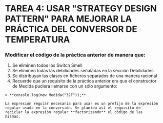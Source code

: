 # TAREA 4: USAR "STRATEGY DESIGN PATTERN" PARA MEJORAR LA PRÁCTICA DEL CONVERSOR DE TEMPERATURA

### Modificar el código de la práctica anterior de manera que:

  1. Se eliminen todos los Switch Smell
  2. Se eliminen todas las debilidades señaladas en la sección Debilidades
  3. Se distribuyan las clases en ficheros separados de una manera racional
  4. Recuerde que un requisito de la práctica anterior era que el constructor de Medida pudiera llamarse con un sólo argumento:

    > **console.log(new Medida("32F"));**

    La expresión regular necesaria para usar es un prefijo de la expresión regular usada en la conversión. Se plantea así el requisito de reciclar la expresión regular **factorizando** el código de las mismas.
